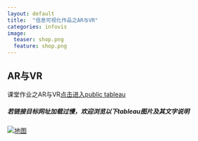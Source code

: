 ```yaml
---
layout: default
title:  "信息可视化作品之AR与VR"
categories: infovis 
image:
  teaser: shop.png
  feature: shop.png
---
```


## AR与VR
课堂作业之AR与VR[点击进入public tableau](https://public.tableau.com/profile/.8478#!/vizhome/ARVR_4/sheet0?publish=yes)

##### 若链接目标网址加载过慢，欢迎浏览以下tableau图片及其文字说明

<div class='tableauPlaceholder' id='viz1515264768208' style='position: relative'><noscript><a href='#'><img alt='地图 ' src='https:&#47;&#47;public.tableau.com&#47;static&#47;images&#47;AR&#47;ARVR_4&#47;sheet0&#47;1_rss.png' style='border: none' /></a></noscript><object class='tableauViz'  style='display:none;'><param name='host_url' value='https%3A%2F%2Fpublic.tableau.com%2F' /> <param name='embed_code_version' value='3' /> <param name='site_root' value='' /><param name='name' value='ARVR_4&#47;sheet0' /><param name='tabs' value='no' /><param name='toolbar' value='yes' /><param name='static_image' value='https:&#47;&#47;public.tableau.com&#47;static&#47;images&#47;AR&#47;ARVR_4&#47;sheet0&#47;1.png' /> <param name='animate_transition' value='yes' /><param name='display_static_image' value='yes' /><param name='display_spinner' value='yes' /><param name='display_overlay' value='yes' /><param name='display_count' value='yes' /><param name='filter' value='publish=yes' /></object></div>                <script type='text/javascript'>                    var divElement = document.getElementById('viz1515264768208');                    var vizElement = divElement.getElementsByTagName('object')[0];                    vizElement.style.width='100%';vizElement.style.height=(divElement.offsetWidth*0.75)+'px';                    var scriptElement = document.createElement('script');                    scriptElement.src = 'https://public.tableau.com/javascripts/api/viz_v1.js';                    vizElement.parentNode.insertBefore(scriptElement, vizElement);                </script>
